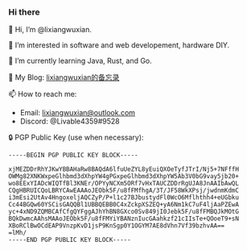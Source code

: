 ### Hi there 

👋 Hi, I’m @lixiangwuxian.

👀 I’m interested in software and web developement, hardware DIY.
 
🌱 I’m currently learning Java, Rust, and Go.

📖 My Blog: [lixiangwuxian的备忘录](https://www.lxtend.com)

📫 How to reach me:

  - Email: lixiangwuxian@outlook.com
  - Discord: @Livable4359#9528

🔒 PGP Public Key (use when necessary):

```
-----BEGIN PGP PUBLIC KEY BLOCK-----

xjMEZDDrRhYJKwYBBAHaRw8BAQdA6lfuUeZYL8yEuiQXOeTyfJTrI/Nj5+7NFffH
OWMg82XNKWxpeGlhbmd3dXhpYW4gPGxpeGlhbmd3dXhpYW5Ab3V0bG9vay5jb20+
wo8EExYIADcWIQTfBl3KNEr/OPYyNCXm5ORf7vHxTAUCZDDrRgUJA8JnAAIbAwQL
CQgHBRUICQoLBRYCAwEAAAoJEObk5F/u8fFMfhgA/3T/JF58WkXPsj/jwdnmKdmC
i3mEsi2UtAv4HngoxeljAQCZyP/P+l1c27BJbustydFl0WcO6Mflhthh4+eUGbku
Cc44BGQw60YSCisGAQQBl1UBBQEBB0C4xZckpXSZEQ+yA6Nm1kC7uF4ljAaPZEwA
yc+4xND9ZQMBCAfCfgQYFggAJhYhBN8GXco0Sv849jI0Jebk5F/u8fFMBQJkMOtG
BQkDwmcAAhsMAAoJEObk5F/u8fFMYiYBANznIucGAahkzf21cIIsTe+QOoeT9+sN
XBoRClBwOCdEAP9VnzpKvD1jsP9KnSgp0Y1OGYM7AE8dVhn7Vf39bzhvAA==
=lMh/
-----END PGP PUBLIC KEY BLOCK-----
```

<!--
**lixiangwuxian/lixiangwuxian** is a ✨ _special_ ✨ repository because its `README.md` (this file) appears on your GitHub profile.

Here are some ideas to get you started:

- 🔭 I’m currently working on ...
- 🌱 I’m currently learning ...
- 👯 I’m looking to collaborate on ...
- 🤔 I’m looking for help with ...
- 💬 Ask me about ...
- 📫 How to reach me: ...
- 😄 Pronouns: ...
- ⚡ Fun fact: ...
-->
